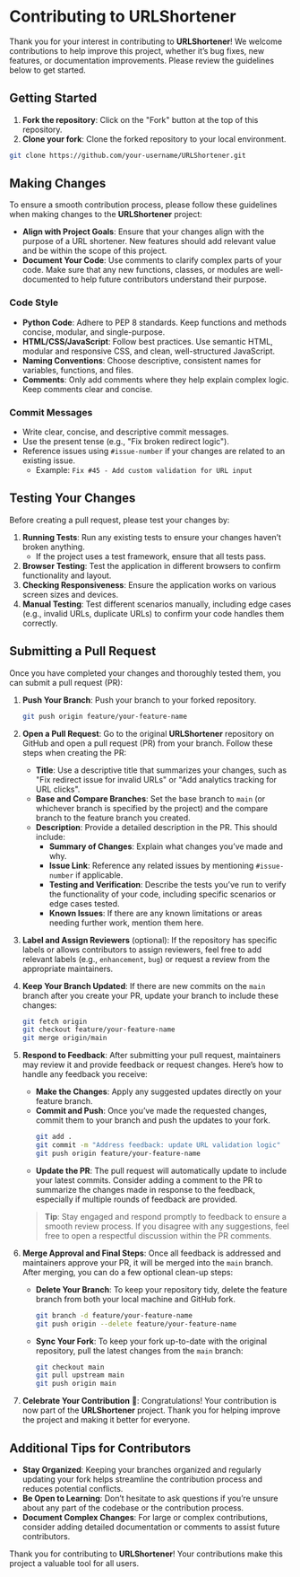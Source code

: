 # Contributing to URLShortener

Thank you for your interest in contributing to **URLShortener**! We welcome contributions to help improve this project, whether it’s bug fixes, new features, or documentation improvements. Please review the guidelines below to get started.

## Getting Started

1. **Fork the repository**: Click on the "Fork" button at the top of this repository.
2. **Clone your fork**: Clone the forked repository to your local environment.
```bash
git clone https://github.com/your-username/URLShortener.git
```
## Making Changes

To ensure a smooth contribution process, please follow these guidelines when making changes to the **URLShortener** project:

- **Align with Project Goals**: Ensure that your changes align with the purpose of a URL shortener. New features should add relevant value and be within the scope of this project.
- **Document Your Code**: Use comments to clarify complex parts of your code. Make sure that any new functions, classes, or modules are well-documented to help future contributors understand their purpose.

### Code Style

- **Python Code**: Adhere to PEP 8 standards. Keep functions and methods concise, modular, and single-purpose.
- **HTML/CSS/JavaScript**: Follow best practices. Use semantic HTML, modular and responsive CSS, and clean, well-structured JavaScript.
- **Naming Conventions**: Choose descriptive, consistent names for variables, functions, and files.
- **Comments**: Only add comments where they help explain complex logic. Keep comments clear and concise.

### Commit Messages

- Write clear, concise, and descriptive commit messages.
- Use the present tense (e.g., "Fix broken redirect logic").
- Reference issues using `#issue-number` if your changes are related to an existing issue.
  - Example: `Fix #45 - Add custom validation for URL input`

## Testing Your Changes

Before creating a pull request, please test your changes by:

1. **Running Tests**: Run any existing tests to ensure your changes haven’t broken anything.
   - If the project uses a test framework, ensure that all tests pass.
2. **Browser Testing**: Test the application in different browsers to confirm functionality and layout.
3. **Checking Responsiveness**: Ensure the application works on various screen sizes and devices.
4. **Manual Testing**: Test different scenarios manually, including edge cases (e.g., invalid URLs, duplicate URLs) to confirm your code handles them correctly.

## Submitting a Pull Request

Once you have completed your changes and thoroughly tested them, you can submit a pull request (PR):

1. **Push Your Branch**: Push your branch to your forked repository.
   ```bash
   git push origin feature/your-feature-name
   ```
2. **Open a Pull Request**: Go to the original **URLShortener** repository on GitHub and open a pull request (PR) from your branch. Follow these steps when creating the PR:
   - **Title**: Use a descriptive title that summarizes your changes, such as "Fix redirect issue for invalid URLs" or "Add analytics tracking for URL clicks".
   - **Base and Compare Branches**: Set the base branch to `main` (or whichever branch is specified by the project) and the compare branch to the feature branch you created.
   - **Description**: Provide a detailed description in the PR. This should include:
     - **Summary of Changes**: Explain what changes you’ve made and why.
     - **Issue Link**: Reference any related issues by mentioning `#issue-number` if applicable.
     - **Testing and Verification**: Describe the tests you’ve run to verify the functionality of your code, including specific scenarios or edge cases tested.
     - **Known Issues**: If there are any known limitations or areas needing further work, mention them here.

3. **Label and Assign Reviewers** (optional): If the repository has specific labels or allows contributors to assign reviewers, feel free to add relevant labels (e.g., `enhancement`, `bug`) or request a review from the appropriate maintainers.

4. **Keep Your Branch Updated**: If there are new commits on the `main` branch after you create your PR, update your branch to include these changes:
   ```bash
   git fetch origin
   git checkout feature/your-feature-name
   git merge origin/main
   ```
5. **Respond to Feedback**: After submitting your pull request, maintainers may review it and provide feedback or request changes. Here’s how to handle any feedback you receive:

   - **Make the Changes**: Apply any suggested updates directly on your feature branch.
   - **Commit and Push**: Once you’ve made the requested changes, commit them to your branch and push the updates to your fork.
     ```bash
     git add .
     git commit -m "Address feedback: update URL validation logic"
     git push origin feature/your-feature-name
     ```
   - **Update the PR**: The pull request will automatically update to include your latest commits. Consider adding a comment to the PR to summarize the changes made in response to the feedback, especially if multiple rounds of feedback are provided.

   > **Tip**: Stay engaged and respond promptly to feedback to ensure a smooth review process. If you disagree with any suggestions, feel free to open a respectful discussion within the PR comments.

6. **Merge Approval and Final Steps**: Once all feedback is addressed and maintainers approve your PR, it will be merged into the `main` branch. After merging, you can do a few optional clean-up steps:

   - **Delete Your Branch**: To keep your repository tidy, delete the feature branch from both your local machine and GitHub fork.
     ```bash
     git branch -d feature/your-feature-name
     git push origin --delete feature/your-feature-name
     ```
   - **Sync Your Fork**: To keep your fork up-to-date with the original repository, pull the latest changes from the `main` branch:
     ```bash
     git checkout main
     git pull upstream main
     git push origin main
     ```

7. **Celebrate Your Contribution** 🎉: Congratulations! Your contribution is now part of the **URLShortener** project. Thank you for helping improve the project and making it better for everyone.

## Additional Tips for Contributors

- **Stay Organized**: Keeping your branches organized and regularly updating your fork helps streamline the contribution process and reduces potential conflicts.
- **Be Open to Learning**: Don’t hesitate to ask questions if you’re unsure about any part of the codebase or the contribution process.
- **Document Complex Changes**: For large or complex contributions, consider adding detailed documentation or comments to assist future contributors.

Thank you for contributing to **URLShortener**! Your contributions make this project a valuable tool for all users.
